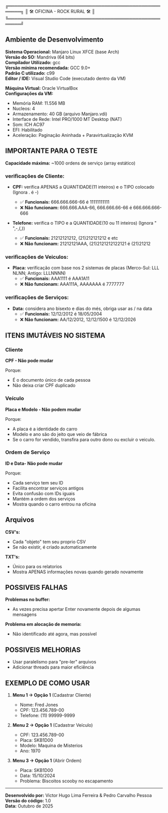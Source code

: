╔══════════════════════════════════════════════════════╗
║                🛠️ OFICINA - ROCK RURAL 🛠️             ║
╚══════════════════════════════════════════════════════╝

## Ambiente de Desenvolvimento
**Sistema Operacional:** Manjaro Linux XFCE (base Arch)  
**Versão do SO:** Mandriva (64 bits)  
**Compilador Utilizado:** gcc  
**Versão mínima recomendada:** GCC 9.0+  
**Padrão C utilizado:** c99  
**Editor / IDE:** Visual Studio Code (executado dentro da VM)  

**Máquina Virtual:** Oracle VirtualBox  
**Configurações da VM:**
- Memória RAM: 11.556 MB
- Nucleos: 4
- Armazenamento: 40 GB (arquivo Manjaro.vdi)
- Interface de Rede: Intel PRO/1000 MT Desktop (NAT)
- Som: ICH AC97
- EFI: Habilitado
- Aceleração: Paginação Aninhada + Paravirtualização KVM

## IMPORTANTE PARA O TESTE

**Capacidade máxima:** ~1000 ordens de serviço (array estático)

### verificações de Cliente:
- **CPF:** verifica APENAS a QUANTIDADE(11 inteiros) e o TIPO colocado (Ignora . é -)
  - ✅ **Funcionais:** 666.666.666-66 é 11111111111
  - ❌ **Não funcionam:** 666.666.AAA-66, 666.666.66-66 é 666.666.666-666

- **Telefone:** verifica o TIPO e a QUANTIDADE(10 ou 11 inteiros) (Ignora " ",-,(,))
  - ✅ **Funcionais:** 21212121212, (21)212121212 e etc
  - ❌ **Não funcionam:** 21212121AAA, (21)2121212122121 é (21)21212

### verificações de Veiculos:
- **Placa:** verificação com base nos 2 sistemas de placas (Merco-Sul: LLL NLNN; Antigo: LLLNNNN)
  - ✅ **Funcionais:** AAA1111 é AAA1A11
  - ❌ **Não funcionam:** AAA111A, AAAAAAA é 7777777

### verificações de Serviços:
- **Data:** considera ano bisexto e dias do més, obriga usar as / na data
  - ✅ **Funcionais:** 12/12/2012 é 18/05/2004
  - ❌ **Não funcionam:** AA/12/2012, 12/12/1500 é 12/12/2026

## ITENS IMUTÁVEIS NO SISTEMA

### Cliente
**CPF - Não pode mudar**

Porque:
- É o documento único de cada pessoa
- Não deixa criar CPF duplicado

### Veículo  
**Placa e Modelo - Não podem mudar**

Porque:
- A placa é a identidade do carro
- Modelo e ano são do jeito que veio de fábrica
- Se o carro for vendido, transfira para outro dono ou excluir o veiculo.

### Ordem de Serviço
**ID e Data- Não pode mudar**

Porque:
- Cada serviço tem seu ID
- Facilita encontrar serviços antigos
- Evita confusão com IDs iguais
- Mantém a ordem dos serviços
- Mostra quando o carro entrou na oficina

## Arquivos

**CSV's:**
- Cada "objeto" tem seu proprio CSV
- Se não existir, é criado automaticamente

**TXT's:**
- Único para os relatorios
- Mostra APENAS informações novas quando gerado novamente

## POSSIVEIS FALHAS

**Problemas no buffer:**
- As vezes precisa apertar Enter novamente depois de algumas mensagens

**Problema em alocação de memoria:**
- Não identificado até agora, mas possível

## POSSIVEIS MELHORIAS
- Usar paralelismo para "pre-ler" arquivos
- Adicionar threads para maior eficiência

## EXEMPLO DE COMO USAR

1. **Menu 1 -> Opção 1** (Cadastrar Cliente)
   - Nome: Fred Jones
   - CPF: 123.456.789-00
   - Telefone: (11) 99999-9999

2. **Menu 2 -> Opção 1** (Cadastrar Veículo)  
   - CPF: 123.456.789-00
   - Placa: SKB1D00
   - Modelo: Maquina de Misterios
   - Ano: 1970

3. **Menu 3 -> Opção 1** (Abrir Ordem)
   - Placa: SKB1D00
   - Data: 15/10/2024
   - Problema: Biscoitos scooby no escapamento

---

**Desenvolvido por:** Victor Hugo Lima Ferreira & Pedro Carvalho Pessoa  
**Versão do código:** 1.0  
**Data:** Outubro de 2025